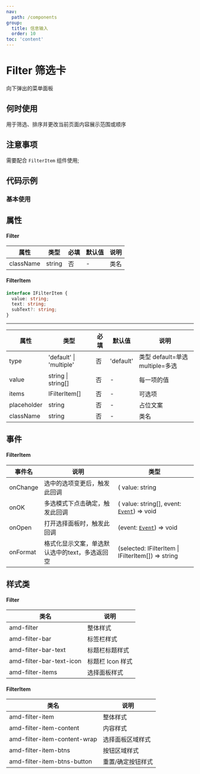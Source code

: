 ```yaml
---
nav:
  path: /components
group:
  title: 信息输入
  order: 10
toc: 'content'
---
```

# Filter 筛选卡
向下弹出的菜单面板
## 何时使用
用于筛选、排序并更改当前页面内容展示范围或顺序
## 注意事项
需要配合 `FilterItem` 组件使用;

## 代码示例
### 基本使用
<code src='../../demo/pages/Filter'></code>


## 属性
#### Filter
| 属性 | 类型 | 必填 | 默认值 | 说明 |
| -----|-----|-----|-----|----- |
| className | string | 否 | - | 类名 |

#### FilterItem

```typescript
interface IFilterItem {
  value: string;
  text: string;
  subText?: string;
}
```

<hr />

| 属性 | 类型 | 必填 | 默认值 | 说明 |
| -----|-----|-----|-----|----- |
| type | 'default' &verbar; 'multiple' | 否 | 'default' | 类型 default=单选 multiple=多选  |
| value | string &verbar; string[] | 否 | - | 每一项的值 |
| items | IFilterItem[] | 否 | - | 可选项 |
| placeholder | string | 否 | - | 占位文案 |
| className | string | 否 | - | 类名 |

## 事件
#### FilterItem

| 事件名 | 说明 | 类型 |
| -----|-----|-----|
| onChange | 选中的选项变更后，触发此回调 | ( value: string | string[], event:  [`Event`](https://opendocs.alipay.com/mini/framework/event-object)) => void |
| onOK | 多选模式下点击确定，触发此回调 | ( value: string[], event:  [`Event`](https://opendocs.alipay.com/mini/framework/event-object)) => void |
| onOpen | 打开选择面板时，触发此回调 | (event:  [`Event`](https://opendocs.alipay.com/mini/framework/event-object)) => void |
| onFormat | 格式化显示文案，单选默认选中的text，多选返回空 | (selected: IFilterItem \| IFilterItem[]) => string |

## 样式类
#### Filter

| 类名                       | 说明             |
| -------------------------- | ---------------- |
| amd-filter             | 整体样式         |
| amd-filter-bar      | 标签栏样式  |
| amd-filter-bar-text | 标题栏标题样式   |
| amd-filter-bar-text-icon  | 标题栏 Icon 样式 |
| amd-filter-items  | 选择面板样式 |

#### FilterItem
| 类名                       | 说明             |
| -------------------------- | ---------------- |
| amd-filter-item              | 整体样式         |
| amd-filter-item-content      | 内容样式  |
| amd-filter-item-content-wrap | 选择面板区域样式   |
| amd-filter-item-btns | 按钮区域样式   |
| amd-filter-item-btns-button  | 重置/确定按钮样式 |
